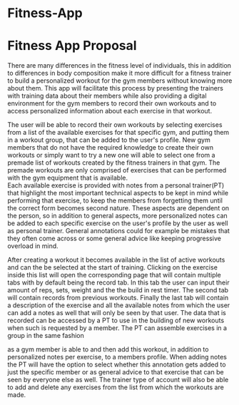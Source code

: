 # Fitness-App
Fitness App Proposal
====================

There are many differences in the fitness level of individuals, this in addition to differences in body composition make it more difficult for a fitness trainer to build a personalized workout for   the gym members without knowing more about them. This app will facilitate this process by presenting the trainers with training data about their members while also providing a digital environment for the gym members to record their own workouts and to access personalized information about each exercise in that workout.

The user will be able to record their own workouts by selecting exercises from a list of the available exercises for that specific gym, and putting them in a workout group, that can be added to the user's profile. New gym members that do not have the required knowledge to create their own workouts or simply want to try a new one will able to select one from a premade list of workouts created by the fitness trainers in that gym. The premade workouts are only comprised of exercises that can be performed with the gym equipment that is available.  
Each available exercise is provided with notes from a personal trainer(PT) that highlight the most important technical aspects to be kept in mind while performing that exercise, to keep the members from forgetting them until the correct form becomes second nature. These aspects are dependent on the person, so in addition to general aspects, more personalized notes can be added to each specific exercise on the user's profile by the user as well as personal trainer. General annotations could for example be mistakes that they often come across or some general advice like keeping progressive overload in mind.

After creating a workout it becomes available in the list of active workouts and can the be selected at the start of training. Clicking on the exercise inside this list will open the corresponding page that will contain multiple tabs with by default being the record tab.
In this tab the user can input their amount of reps, sets, weight and the the build in rest timer.
The second tab will contain records from previous workouts. Finally the last tab will contain a description of the exercise and all the available notes from which the user can add a notes as well that will only be seen by that user.
The data that is recorded can be accessed by a PT to use in the building of new workouts when such is requested by a member. The PT can assemble exercises in a group in the same fashion

as a gym member is able to and then add this workout, in addition to personalized notes per exercise, to a members profile. When adding notes the PT will have the option to select whether this annotation gets added to just the specific member or as general advice to that exercise that can be seen by everyone else as well. The trainer type of account will also be able to add and delete any exercises from the list from which the workouts are made.

